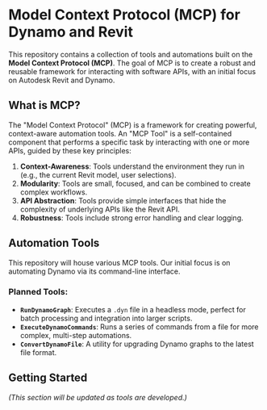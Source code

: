 # Model Context Protocol (MCP) for Dynamo and Revit

This repository contains a collection of tools and automations built on the **Model Context Protocol (MCP)**. The goal of MCP is to create a robust and reusable framework for interacting with software APIs, with an initial focus on Autodesk Revit and Dynamo.

## What is MCP?

The "Model Context Protocol" (MCP) is a framework for creating powerful, context-aware automation tools. An "MCP Tool" is a self-contained component that performs a specific task by interacting with one or more APIs, guided by these key principles:

1.  **Context-Awareness**: Tools understand the environment they run in (e.g., the current Revit model, user selections).
2.  **Modularity**: Tools are small, focused, and can be combined to create complex workflows.
3.  **API Abstraction**: Tools provide simple interfaces that hide the complexity of underlying APIs like the Revit API.
4.  **Robustness**: Tools include strong error handling and clear logging.

## Automation Tools

This repository will house various MCP tools. Our initial focus is on automating Dynamo via its command-line interface.

### Planned Tools:

*   **`RunDynamoGraph`**: Executes a `.dyn` file in a headless mode, perfect for batch processing and integration into larger scripts.
*   **`ExecuteDynamoCommands`**: Runs a series of commands from a file for more complex, multi-step automations.
*   **`ConvertDynamoFile`**: A utility for upgrading Dynamo graphs to the latest file format.

## Getting Started

*(This section will be updated as tools are developed.)* 